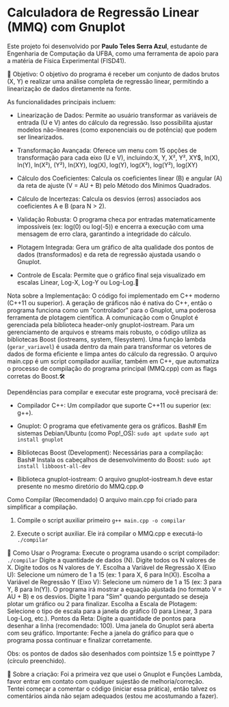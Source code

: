 # Calculadora de Regressão Linear (MMQ) com Gnuplot

Este projeto foi desenvolvido por **Paulo Teles Serra Azul**, estudante de Engenharia de Computação da UFBA, como uma ferramenta de apoio para a matéria de Física Experimental (FISD41).

🎯 Objetivo:
 O objetivo do programa é receber um conjunto de dados brutos (X, Y) e realizar uma análise completa de regressão linear, permitindo a linearização de dados diretamente na fonte. 
 
 As funcionalidades principais incluem:
 
 - Linearização de Dados: Permite ao usuário transformar as variáveis de entrada (U e V) antes do cálculo da regressão. Isso possibilita ajustar modelos não-lineares (como exponenciais ou de potência) que podem ser linearizados.
 
 - Transformação Avançada: Oferece um menu com 15 opções de transformação para cada eixo (U e V), incluindo:X, Y, X², Y², XY$, ln(X), ln(Y), ln(X²), (Y²), ln(XY), log(X), log(Y), log(X²), log(Y²), log(XY)
 
 - Cálculo dos Coeficientes: Calcula os coeficientes linear (B) e angular (A) da reta de ajuste (V = AU + B) pelo Método dos Mínimos Quadrados.
 
 - Cálculo de Incertezas: Calcula os desvios (erros) associados aos coeficientes A e B (para N > 2).
 
 - Validação Robusta: O programa checa por entradas matematicamente impossíveis (ex: log(0) ou log(-5)) e encerra a execução com uma mensagem de erro clara, garantindo a integridade do cálculo.
 
 - Plotagem Integrada: Gera um gráfico de alta qualidade dos pontos de dados (transformados) e da reta de regressão ajustada usando o Gnuplot.
 
 - Controle de Escala: Permite que o gráfico final seja visualizado em escalas Linear, Log-X, Log-Y ou Log-Log.📝 
 
 Nota sobre a Implementação: O código foi implementado em C++ moderno (C++11 ou superior). A geração de gráficos não é nativa do C++, então o programa funciona como um "controlador" para o Gnuplot, uma poderosa ferramenta de plotagem científica. A comunicação com o Gnuplot é gerenciada pela biblioteca header-only gnuplot-iostream. Para um gerenciamento de arquivos e streams mais robusto, o código utiliza as bibliotecas Boost (iostreams, system, filesystem). Uma função lambda (`gerar_variavel`) é usada dentro da main para transformar os vetores de dados de forma eficiente e limpa antes do cálculo da regressão. O arquivo main.cpp é um script compilador auxiliar, também em C++, que automatiza o processo de compilação do programa principal (MMQ.cpp) com as flags corretas do Boost.🛠️ 
 
 Dependências para compilar e executar este programa, você precisará de:
 
 - Compilador C++: Um compilador que suporte C++11 ou superior (ex: g++).
 - Gnuplot: O programa que efetivamente gera os gráficos.
        Bash# Em sistemas Debian/Ubuntu (como Pop!_OS):
            `sudo apt update`
            `sudo apt install gnuplot`

- Bibliotecas Boost (Development): Necessárias para a compilação: 
        Bash# Instala os cabeçalhos de desenvolvimento do Boost:
            `sudo apt install libboost-all-dev`

- Biblioteca gnuplot-iostream: O arquivo gnuplot-iostream.h deve estar presente no mesmo diretório do MMQ.cpp.⚙️ 

Como Compilar (Recomendado) O arquivo main.cpp foi criado para simplificar a compilação.

 1. Compile o script auxiliar primeiro
    `g++ main.cpp -o compilar`

2. Execute o script auxiliar. Ele irá compilar o MMQ.cpp e executá-lo
    `./compilar`

🚀 Como Usar o Programa: Execute o programa usando o script compilador: `./compilar` Digite a quantidade de dados (N). Digite todos os N valores de X. Digite todos os N valores de Y. Escolha a Variável de Regressão X (Eixo U): Selecione um número de 1 a 15 (ex: 1 para X, 6 para ln(X)). Escolha a Variável de Regressão Y (Eixo V): Selecione um número de 1 a 15 (ex: 3 para Y, 8 para ln(Y)). O programa irá mostrar a equação ajustada (no formato V = AU + B) e os desvios. Digite 1 para "Sim" quando perguntado se deseja plotar um gráfico ou 2 para finalizar. Escolha a Escala de Plotagem: Selecione o tipo de escala para a janela do gráfico (0 para Linear, 3 para Log-Log, etc.). Pontos da Reta: Digite a quantidade de pontos para desenhar a linha (recomendado: 100). Uma janela do Gnuplot será aberta com seu gráfico. Importante: Feche a janela do gráfico para que o programa possa continuar e finalizar corretamente.

Obs: os pontos de dados são desenhados com pointsize 1.5 e pointtype 7 (círculo preenchido).

💬 Sobre a criação: Foi a primeira vez que usei o Gnuplot e Funções Lambda, favor entrar em contato com qualquer sujestão de melhoria/correção. Tentei começar a comentar o código (iniciar essa prática), então talvez os comentários ainda não sejam adequados (estou me acostumando a fazer).